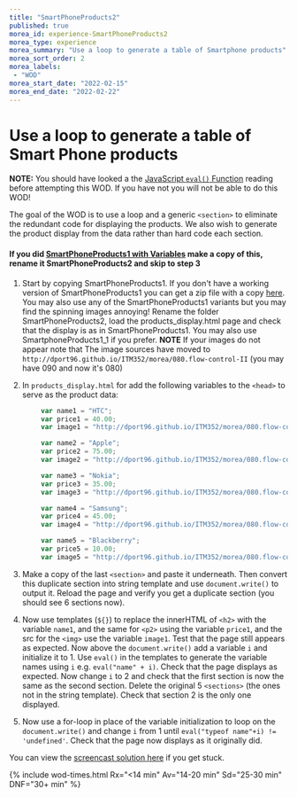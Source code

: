 ```yaml
--- 
title: "SmartPhoneProducts2" 
published: true 
morea_id: experience-SmartPhoneProducts2
morea_type: experience 
morea_summary: "Use a loop to generate a table of Smartphone products"
morea_sort_order: 2 
morea_labels:
 - "WOD"
morea_start_date: "2022-02-15"
morea_end_date: "2022-02-22"
---
```


# Use a loop to generate a table of Smart Phone products

**NOTE:** You should have looked a the [JavaScript `eval()` Function](https://www.w3schools.com/jsref/jsref_eval.asp) reading before attempting this WOD. If you have not you will not be able to do this WOD!

The goal of the WOD is to use a loop and a generic `<section>` to eliminate the redundant code for displaying the products. We also wish to generate the product display from the data rather than hard code each section.

#### If you did [SmartPhoneProducts1 with Variables](../050.variables_data_types/experience-SmartPhoneProducts1_variables.html) make a copy of this, rename it SmartPhoneProducts2 and skip to step 3

1. Start by copying SmartPhoneProducts1. If you don't have a working version of SmartPhoneProducts1 you can get a zip file with a copy [here](../040.dynamic-web-pages/SmartPhoneProducts1.zip). You may also use any of the SmartPhoneProducts1 variants but you may find the spinning images annoying! Rename the folder SmartPhoneProducts2, load the products_display.html page and check that the  display is as in SmartPhoneProducts1. You may also use SmartphoneProducts1_1 if you prefer. **NOTE** If your images do not appear note that The image sources have moved to `http://dport96.github.io/ITM352/morea/080.flow-control-II` (you may have 090 and now it's 080)

2. In `products_display.html` for add the following variables to the `<head>` to serve as the product data:
```Javascript
        var name1 = "HTC";
        var price1 = 40.00;
        var image1 = "http://dport96.github.io/ITM352/morea/080.flow-control-II/HTC.jpg";

        var name2 = "Apple";
        var price2 = 75.00;
        var image2 = "http://dport96.github.io/ITM352/morea/080.flow-control-II/iphone-3gs.jpg";

        var name3 = "Nokia";
        var price3 = 35.00;
        var image3 = "http://dport96.github.io/ITM352/morea/080.flow-control-II/Nokia.jpg";

        var name4 = "Samsung";
        var price4 = 45.00;
        var image4 = "http://dport96.github.io/ITM352/morea/080.flow-control-II/Samsung.jpg";

        var name5 = "Blackberry";
        var price5 = 10.00;
        var image5 = "http://dport96.github.io/ITM352/morea/080.flow-control-II/Blackberry.jpg";
```

3. Make a copy of the last `<section>` and paste it underneath. Then convert this duplicate section into string template and use `document.write()` to output it. Reload the page and verify you get a duplicate section (you should see 6 sections now).

4. Now use templates (`${}`) to replace the innerHTML of `<h2>` with the variable `name1`, and the same for `<p2>` using the variable `price1`, and the src for the `<img>` use the variable `image1`. Test that the page still appears as expected. Now above the `document.write()` add a variable `i` and initialize it to 1. Use `eval()` in the templates to generate the variable names using `i` e.g.   `eval("name" + i)`. Check that the page displays as expected. Now change `i` to 2 and check that the first section is now the same as the second section. Delete the original 5 `<sections>` (the ones not in the string template). Check that section 2 is the only one displayed. 

5. Now use a for-loop in place of the variable initialization to loop on the `document.write()` and change `i` from 1 until `eval("typeof name"+i) != 'undefined'`. Check that the page now displays as it originally did.  

You can view the [screencast solution here](https://youtu.be/Ob7nYOB5eZQ) if you get stuck.  

{% include wod-times.html Rx="<14 min" Av="14-20 min" Sd="25-30 min" DNF="30+ min" %}


